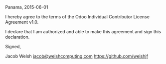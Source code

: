Panama, 2015-06-01

I hereby agree to the terms of the Odoo Individual Contributor License
Agreement v1.0.

I declare that I am authorized and able to make this agreement and sign this
declaration.

Signed,

Jacob Welsh <jacob@welshcomputing.com> https://github.com/welshjf
